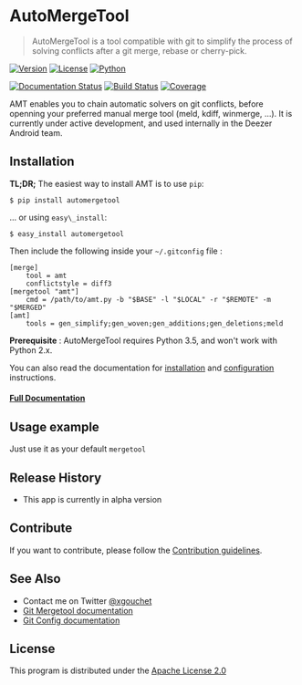 # AutoMergeTool

> AutoMergeTool is a tool compatible with git to simplify the process of solving conflicts after a git merge, rebase or cherry-pick.

[![Version](https://img.shields.io/badge/Version-0.3.0-blue.svg)](https://github.com/xgouchet/AutoMergeTool)
[![License](https://img.shields.io/badge/License-Apache%202.0-blue.svg)](https://opensource.org/licenses/Apache-2.0)
[![Python](https://img.shields.io/badge/Python-3.5-blue.svg)](https://docs.python.org/3/whatsnew/3.5.html)


[![Documentation Status](https://img.shields.io/badge/docs-0.3-brightgreen.svg)](http://automergetool.readthedocs.io/en/stable/?badge=0.3)
[![Build Status](https://travis-ci.org/xgouchet/AutoMergeTool.svg?branch=master)](https://travis-ci.org/xgouchet/AutoMergeTool)
[![Coverage](https://codecov.io/gh/xgouchet/AutoMergeTool/branch/master/graph/badge.svg)](https://codecov.io/gh/xgouchet/AutoMergeTool)

AMT enables you to chain automatic solvers on git conflicts, before openning your preferred manual merge tool (meld, kdiff, winmerge, …). It is currently under active development, and used internally in the Deezer Android team.

## Installation

**TL;DR;** The easiest way to install AMT is to use `pip`:

```$ pip install automergetool```

… or using `easy\_install`:

```$ easy_install automergetool```

Then include the following inside your `~/.gitconfig` file :

    [merge]
        tool = amt
        conflictstyle = diff3
    [mergetool "amt"]
        cmd = /path/to/amt.py -b "$BASE" -l "$LOCAL" -r "$REMOTE" -m "$MERGED"
    [amt]
        tools = gen_simplify;gen_woven;gen_additions;gen_deletions;meld

**Prerequisite** : AutoMergeTool requires Python 3.5, and won't work with Python 2.x.

You can also read the documentation for [installation](http://automergetool.readthedocs.io/en/stable/installation.html) and [configuration](http://automergetool.readthedocs.io/en/stable/configuration.html) instructions.

#### [Full Documentation](http://automergetool.readthedocs.io/en/stable/)

## Usage example

Just use it as your default `mergetool`

## Release History

 * This app is currently in alpha version

## Contribute

If you want to contribute, please follow the [Contribution guidelines](CONTRIBUTING.md).

## See Also

 - Contact me on Twitter [@xgouchet](https://twitter.com/xgouchet)
 - [Git Mergetool documentation](https://git-scm.com/docs/git-mergetool)
 - [Git Config documentation](https://git-scm.com/docs/git-config)

## License

This program is distributed under the [Apache License 2.0](https://opensource.org/licenses/Apache-2.0)

